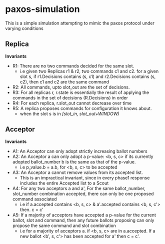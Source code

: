 # paxos-simulation

This is a simple simulation attempting to mimic the paxos protocol under varying conditions

## Replica

**Invariants**

- R1: There are no two commands decided for the same slot. 
    - i.e given two Replicas r1 & r2, two commands c1 and c2. for a 
given slot s, if r1.Decisions contains (s, c1) and r2.Decisions contains (s, c2), then c1 and c2 are the same command
- R2: All commands, upto slot_out are the set of decisions.
- R3: For all replicas r, r.state is essentially the result of applying the commands in the set of decisions 
(R.Decisions) in order
- R4: For each replica, r.slot_out cannot decrease over time
- R5: A replica proposes commands for configuration it knows about. 
    - when the slot s is in *[slot_in, slot_out+WINDOW)*
    
 ## Acceptor
 
 **Invariants**
 
 - A1: An Acceptor can only adopt strictly increasing ballot numbers
 - A2: An Acceptor a can only adopt a p-value: <b, s, c> if its currently adopted ballot_number b is the
 same as that of the p-value.
    - i.e p_value.b = a.b, for  <b, s, c> to be accepted
 - A3: An Acceptor a cannot remove values from its accepted list. 
    - This is an impractical invariant, since in every phase1 response includes the entire Accepted list to a Scout
 - A4: For any two acceptors a and a', For the same ballot_number, slot_number combination accepted, there can only be 
 one proposed command associated
    - i.e if a.accepted contains <b, s, c> & a'.accepted contains <b, s, c'> then. c = c'
 - A5: If a majority of acceptors have accepted a p-value for the current ballot, slot and command, then any future ballots
 proposing can only propose the same command and slot combination
    - i.e for a majority of acceptors a. if <b, s, c> are in a.accepted. If a new ballot <b', s, c'> has been accepted 
    for a' then c = c'.